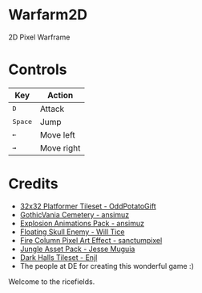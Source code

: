 # Warfarm2D
2D Pixel Warframe

# Controls
|Key                |Action    |
|-------------------|----------|
|<kbd>D</kbd>       |Attack    |
|<kbd>Space</kb>    |Jump      |
|<kbd>&#8592;</kbd> |Move left |
|<kbd>&#8594;</kbd> |Move right|

# Credits
- [32x32 Platformer Tileset - OddPotatoGift](https://oddpotatogift.itch.io/32x32-platformer)
- [GothicVania Cemetery - ansimuz](https://ansimuz.itch.io/gothicvania-cemetery)
- [Explosion Animations Pack - ansimuz](https://ansimuz.itch.io/explosion-animations-pack)
- [Floating Skull Enemy - Will Tice](https://untiedgames.itch.io/floating-skull-enemy)
- [Fire Column Pixel Art Effect - sanctumpixel](https://sanctumpixel.itch.io/fire-column-pixel-art-effect)
- [Jungle Asset Pack - Jesse Muguia](https://jesse-m.itch.io/jungle-pack)
- [Dark Halls Tileset - Enjl](https://enjl.itch.io/tileset-dark-halls)
- The people at DE for creating this wonderful game :)

Welcome to the ricefields.
